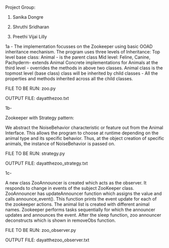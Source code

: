Project Group:

1. Sanika Dongre

2. Shruthi Sridharan 

3. Preethi Vijai Lilly 

1a -
The implementation focusses on the Zookeeper using basic OOAD inheritance mechanism. The program uses three levels of Inheritance: Top level base class: Animal - is the parent class Mid level: Feline, Canine, Pachyderm- extends Animal Concrete implementations for Animals at the third level - overrides the methods in above two classes. Animal class is the topmost level (base class) class will be inherited by child classes - All the properties and methods inherited across all the child classes.

FILE TO BE RUN: zoo.py

OUTPUT FILE: dayatthezoo.txt

1b- 

Zookeeper with Strategy pattern:

We abstract the NoiseBehavior characteristic or feature out from the Animal Interface. This allows the program to choose at runtime depending on the animal type and its specific behavior. Thus, at the object creation of specific animals, the instance of NoiseBehavior is passed on.

FILE TO BE RUN: strategy.py

OUTPUT FILE: dayatthezoo_strategy.txt


1c- 

A new class ZooAnnouncer is created which acts as the observer. It responds to change in events of the subject ZooKeeper class. ZooAnnouncer has updateAnnouncer function which assigns the value and calls announce_event(). This function prints the event update for each of the zookeeper actions. The animal list is created with different animal names. Zookeeper performs tasks sequentially for which the announcer updates and announces the event. After the sleep function, zoo announcer deconstructs which is shown in removeObs function.

FILE TO BE RUN: zoo_observer.py

OUTPUT FILE: dayatthezoo_observer.txt


